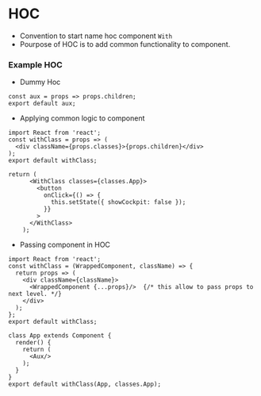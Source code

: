 # HOC

- Convention to start name hoc component `With` 
- Pourpose of HOC is to add common functionality to component.

### Example HOC
- Dummy Hoc

```
const aux = props => props.children;
export default aux;
```

- Applying common logic to component 
```
import React from 'react';
const withClass = props => (
  <div className={props.classes}>{props.children}</div>
);
export default withClass;
```

```
return (
      <WithClass classes={classes.App}>
        <button
          onClick={() => {
            this.setState({ showCockpit: false });
          }}
        >
      </WithClass>
    );
```

- Passing component in HOC
```
import React from 'react';
const withClass = (WrappedComponent, className) => {
  return props => (
    <div className={className}>
      <WrappedComponent {...props}/>  {/* this allow to pass props to next level. */}
    </div>
  );
};
export default withClass;
```

```
class App extends Component {
  render() {
    return (
      <Aux/>
    );
  }
}
export default withClass(App, classes.App);
```

